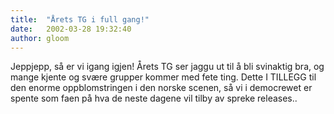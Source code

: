 ```yaml
---
title:  "Årets TG i full gang!"
date:   2002-03-28 19:32:40
author: gloom
---
```

Jeppjepp, så er vi igang igjen! Årets TG ser jaggu ut til å bli
svinaktig bra, og mange kjente og svære grupper kommer med fete ting.
Dette I TILLEGG til den enorme oppblomstringen i den norske scenen, så
vi i democrewet er spente som faen på hva de neste dagene vil tilby av
spreke releases..

